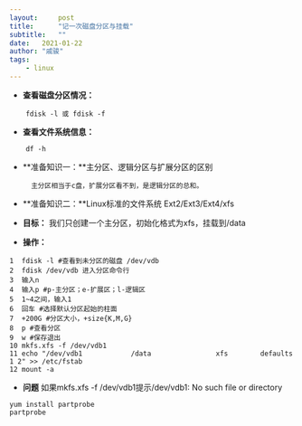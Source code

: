 ---layout:     posttitle:      "记一次磁盘分区与挂载"subtitle:   "" date:   2021-01-22author: "戚骏"tags:    - linux---- **查看磁盘分区情况：**```shell	fdisk -l 或 fdisk -f```- **查看文件系统信息：**```shell	df -h```- **准备知识一：**主分区、逻辑分区与扩展分区的区别		主分区相当于c盘，扩展分区看不到，是逻辑分区的总和。- **准备知识二：**Linux标准的文件系统 Ext2/Ext3/Ext4/xfs- **目标：** 我们只创建一个主分区，初始化格式为xfs，挂载到/data				- **操作：** ```shell1  fdisk -l #查看到未分区的磁盘 /dev/vdb2  fdisk /dev/vdb 进入分区命令行3  输入n4  输入p #p-主分区；e-扩展区；l-逻辑区5  1~4之间，输入16  回车 #选择默认分区起始的柱面7  +200G #分区大小，+size{K,M,G}8  p #查看分区9  w #保存退出10 mkfs.xfs -f /dev/vdb111 echo "/dev/vdb1            /data                xfs        defaults              1 2" >> /etc/fstab12 mount -a```- **问题**如果mkfs.xfs -f /dev/vdb1提示/dev/vdb1: No such file or directory```yum install partprobepartprobe```